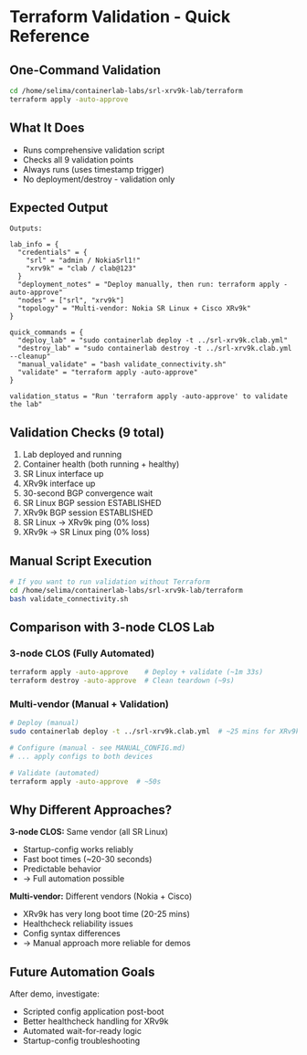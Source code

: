 # Terraform Validation - Quick Reference

## One-Command Validation
```bash
cd /home/selima/containerlab-labs/srl-xrv9k-lab/terraform
terraform apply -auto-approve
```

## What It Does
- Runs comprehensive validation script
- Checks all 9 validation points
- Always runs (uses timestamp trigger)
- No deployment/destroy - validation only

## Expected Output
```
Outputs:

lab_info = {
  "credentials" = {
    "srl" = "admin / NokiaSrl1!"
    "xrv9k" = "clab / clab@123"
  }
  "deployment_notes" = "Deploy manually, then run: terraform apply -auto-approve"
  "nodes" = ["srl", "xrv9k"]
  "topology" = "Multi-vendor: Nokia SR Linux + Cisco XRv9k"
}

quick_commands = {
  "deploy_lab" = "sudo containerlab deploy -t ../srl-xrv9k.clab.yml"
  "destroy_lab" = "sudo containerlab destroy -t ../srl-xrv9k.clab.yml --cleanup"
  "manual_validate" = "bash validate_connectivity.sh"
  "validate" = "terraform apply -auto-approve"
}

validation_status = "Run 'terraform apply -auto-approve' to validate the lab"
```

## Validation Checks (9 total)
1. Lab deployed and running
2. Container health (both running + healthy)
3. SR Linux interface up
4. XRv9k interface up
5. 30-second BGP convergence wait
6. SR Linux BGP session ESTABLISHED
7. XRv9k BGP session ESTABLISHED
8. SR Linux → XRv9k ping (0% loss)
9. XRv9k → SR Linux ping (0% loss)

## Manual Script Execution
```bash
# If you want to run validation without Terraform
cd /home/selima/containerlab-labs/srl-xrv9k-lab/terraform
bash validate_connectivity.sh
```

## Comparison with 3-node CLOS Lab

### 3-node CLOS (Fully Automated)
```bash
terraform apply -auto-approve    # Deploy + validate (~1m 33s)
terraform destroy -auto-approve  # Clean teardown (~9s)
```

### Multi-vendor (Manual + Validation)
```bash
# Deploy (manual)
sudo containerlab deploy -t ../srl-xrv9k.clab.yml  # ~25 mins for XRv9k

# Configure (manual - see MANUAL_CONFIG.md)
# ... apply configs to both devices

# Validate (automated)
terraform apply -auto-approve  # ~50s
```

## Why Different Approaches?

**3-node CLOS:** Same vendor (all SR Linux)
- Startup-config works reliably
- Fast boot times (~20-30 seconds)
- Predictable behavior
- → Full automation possible

**Multi-vendor:** Different vendors (Nokia + Cisco)
- XRv9k has very long boot time (20-25 mins)
- Healthcheck reliability issues  
- Config syntax differences
- → Manual approach more reliable for demos

## Future Automation Goals
After demo, investigate:
- Scripted config application post-boot
- Better healthcheck handling for XRv9k
- Automated wait-for-ready logic
- Startup-config troubleshooting
